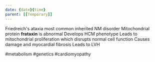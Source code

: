 ```yaml
---
date: {date}{time}
parent: [[Temporary]]
---
```


Friedreich's ataxia most common inherited NM disorder
Mitochondrial protein **frataxin** is abnormal
Develops HCM phenotype
	Leads to mitochondrial proliferation which disrupts normal cell function
	Causes damage and myocardial fibrosis
	Leads to  LVH


#metabolism
#genetics
#cardiomyopathy